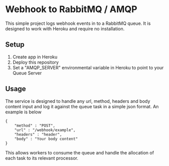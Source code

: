 # Webhook to RabbitMQ / AMQP

This simple project logs webhook events in to a RabbitMQ queue. It is designed to work with Heroku and require no installation.

## Setup

1. Create app in Heroku
2. Deploy this repository
3. Set a "AMQP_SERVER" environmental variable in Heroku to point to your Queue Server

## Usage

The service is designed to handle any url, method, headers and body content input and log it against the queue task in a simple json format. An example is below

    {
        "method" : "POST",
        "url" : "/webhook/example",
        "headers" : "header",
        "body" : "Your body content"
    }

This allows workers to consume the queue and handle the allocation of each task to its relevant processor.
